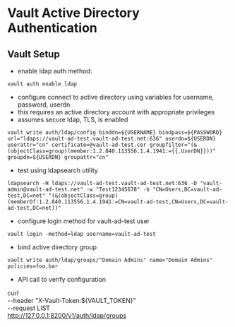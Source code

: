# Vault Active Directory Authentication

## Vault Setup

- enable ldap auth method:

`vault auth enable ldap`

- configure connect to active directory using variables for username, password, userdn
- this requires an active directory account with appropriate privileges
- assumes secure ldap, TLS, is enabled

`vault write auth/ldap/config binddn=${USERNAME} bindpass=${PASSWORD} url="ldaps://vault-ad-test.vault-ad-test.net:636" userdn=${USERDN}  userattr="cn" certificate=@vault-ad-test.cer groupfilter="(&(objectClass=group)(member:1.2.840.113556.1.4.1941:={{.UserDN}}))" groupdn=${USERDN} groupattr="cn"`

- test using ldapsearch utility

`ldapsearch -H ldaps://vault-ad-test.vault-ad-test.net:636 -D "vault-admin@vault-ad-test.net" -w "Test12345678" -b "CN=Users,DC=vault-ad-test,DC=net" "(&(objectClass=group)(memberOf:1.2.840.113556.1.4.1941:=CN=vault-ad-test,CN=Users,DC=vault-ad-test,DC=net))"`

- configure login method for vault-ad-test user

`vault login -method=ldap username=vault-ad-test`

- bind active directory group

`vault write auth/ldap/groups/"Domain Admins" name="Domain Admins" policies=foo,bar`

- API call to verify configuration

curl \
    --header "X-Vault-Token:${VAULT_TOKEN}" \
    --request LIST \
    http://127.0.0.1:8200/v1/auth/ldap/groups